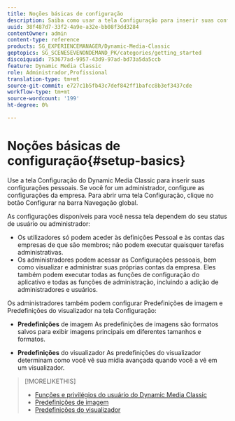 ```yaml
---
title: Noções básicas de configuração
description: Saiba como usar a tela Configuração para inserir suas configurações pessoais. Se você for um administrador, configure as configurações da empresa.
uuid: 38f487d7-33f2-4a9e-a32e-bb08f3dd3284
contentOwner: admin
content-type: reference
products: SG_EXPERIENCEMANAGER/Dynamic-Media-Classic
geptopics: SG_SCENESEVENONDEMAND_PK/categories/getting_started
discoiquuid: 753677ad-9957-43d9-97ad-bd73a5da5ccb
feature: Dynamic Media Classic
role: Administrador,Profissional
translation-type: tm+mt
source-git-commit: e727c1b5fb43c7def842ff1bafcc8b3ef3437cde
workflow-type: tm+mt
source-wordcount: '199'
ht-degree: 0%

---
```



# Noções básicas de configuração{#setup-basics}

Use a tela Configuração do Dynamic Media Classic para inserir suas configurações pessoais. Se você for um administrador, configure as configurações da empresa. Para abrir uma tela Configuração, clique no botão Configurar na barra Navegação global.

As configurações disponíveis para você nessa tela dependem do seu status de usuário ou administrador:

* Os utilizadores só podem aceder às definições Pessoal e às contas das empresas de que são membros; não podem executar quaisquer tarefas administrativas.
* Os administradores podem acessar as Configurações pessoais, bem como visualizar e administrar suas próprias contas da empresa. Eles também podem executar todas as funções de configuração do aplicativo e todas as funções de administração, incluindo a adição de administradores e usuários.

Os administradores também podem configurar Predefinições de imagem e Predefinições do visualizador na tela Configuração:

* **Predefinições**
de imagem As predefinições de imagens são formatos salvos para exibir imagens principais em diferentes tamanhos e formatos.

* **Predefinições**
do visualizador As predefinições do visualizador determinam como você vê sua mídia avançada quando você a vê em um visualizador.

>[!MORELIKETHIS]
>
>* [Funções e privilégios do usuário do Dynamic Media Classic](administration-setup.md#user_administration)
>* [Predefinições de imagem](application-setup.md#image_presets)
>* [Predefinições do visualizador](application-setup.md#viewer_presets)

